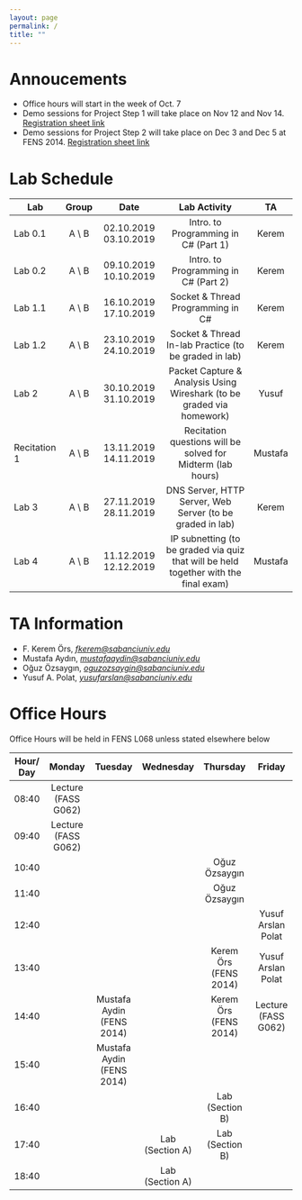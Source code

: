 ```yaml
---
layout: page
permalink: /
title: ""
---
```


# Annoucements
- Office hours will start in the week of Oct. 7
- Demo sessions for Project Step 1 will take place on Nov 12 and Nov 14. [Registration sheet link](https://docs.google.com/spreadsheets/d/1-saktrzuXbFk0TqdgZ74X9BubORP_1Yb7gY4blaj7QY/edit?usp=sharing)
- Demo sessions for Project Step 2 will take place on Dec 3 and Dec 5 at FENS 2014. [Registration sheet link](https://docs.google.com/spreadsheets/d/1w1OLfxZojMotH7ovVHG1tdQkoAie_4uffXre0Yg5dzU/edit?usp=sharing)
# Lab Schedule

| Lab          |  Group  |         Date          |                                     Lab Activity                                     |   TA    |
| ------------ | :-----: | :-------------------: | :----------------------------------------------------------------------------------: | :-----: |
| Lab 0.1      | A \\  B | 02.10.2019 03.10.2019 |                         Intro. to Programming in C# (Part 1)                         |  Kerem  |
| Lab 0.2      | A \\  B | 09.10.2019 10.10.2019 |                        Intro. to Programming in C#  (Part 2)                         |  Kerem  |
| Lab 1.1      | A \\  B | 16.10.2019 17.10.2019 |                          Socket & Thread Programming in C#                           |  Kerem  |
| Lab 1.2      | A \\  B | 23.10.2019 24.10.2019 |                Socket & Thread In-lab Practice (to be graded in lab)                 |  Kerem  |
| Lab 2        | A \\  B | 30.10.2019 31.10.2019 |        Packet Capture & Analysis Using Wireshark (to be graded via homework)         |  Yusuf  |
| Recitation 1 | A \\  B | 13.11.2019 14.11.2019 |             Recitation questions will be solved for Midterm (lab hours)              | Mustafa |
| Lab 3        | A \\  B | 27.11.2019 28.11.2019 |              DNS Server, HTTP Server, Web Server (to be graded in lab)               |  Kerem  |
| Lab 4        | A \\  B | 11.12.2019 12.12.2019 | IP subnetting (to be graded via quiz that will be held together with the final exam) | Mustafa |


# TA Information

- F. Kerem Örs, *fkerem@sabanciuniv.edu*
- Mustafa Aydın,  *mustafaaydin@sabanciuniv.edu*
- Oğuz Özsaygın, *oguzozsaygin@sabanciuniv.edu*  
- Yusuf A. Polat, *yusufarslan@sabanciuniv.edu*  

# Office Hours

Office Hours will be held in FENS L068 unless stated elsewhere below

| Hour/ Day |     **Monday**      |  **Tuesday**  |  **Wednesday**  |  **Thursday**   |     **Friday**      |
| :-------: | :-----------------: | :-----------: | :-------------: | :-------------: | :-----------------: |
|   08:40   | Lecture (FASS G062) |               |                 |                 |                     |
|   09:40   |  Lecture (FASS G062)                   |               |                 |                 |                     |
|   10:40   |                     |               |                 |  Oğuz Özsaygın   |                     |
|   11:40   |                     |               |                 |  Oğuz Özsaygın   |                     |
|   12:40   |                     |               |                 |                 | Yusuf Arslan Polat  |
|   13:40   |                     |               |                 |    Kerem Örs (FENS 2014)   | Yusuf Arslan Polat  |
|   14:40   |                     | Mustafa Aydin (FENS 2014) |                 |    Kerem Örs (FENS 2014)    | Lecture (FASS G062) |
|   15:40   |                     | Mustafa Aydin (FENS 2014) |                 |                 |                     |
|   16:40   |                     |               |                 | Lab (Section B) |                     |
|   17:40   |                     |               | Lab (Section A) | Lab (Section B) |                     |
|   18:40   |                     |               | Lab (Section A) |                 |                     |
